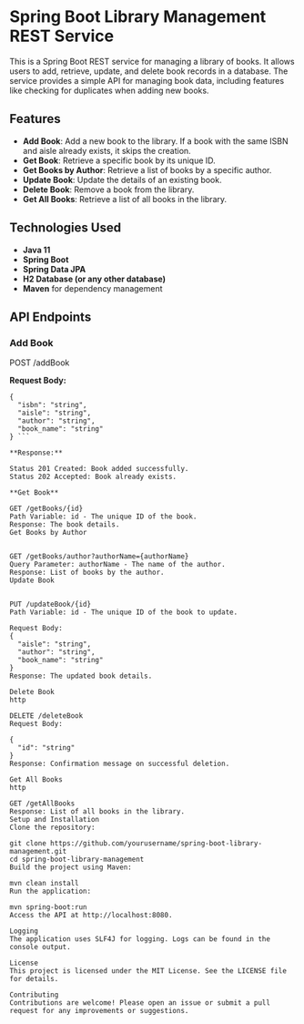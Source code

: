 # Spring Boot Library Management REST Service

This is a Spring Boot REST service for managing a library of books. It allows users to add, retrieve, update, and delete book records in a database. The service provides a simple API for managing book data, including features like checking for duplicates when adding new books.

## Features

- **Add Book**: Add a new book to the library. If a book with the same ISBN and aisle already exists, it skips the creation.
- **Get Book**: Retrieve a specific book by its unique ID.
- **Get Books by Author**: Retrieve a list of books by a specific author.
- **Update Book**: Update the details of an existing book.
- **Delete Book**: Remove a book from the library.
- **Get All Books**: Retrieve a list of all books in the library.

## Technologies Used

- **Java 11**
- **Spring Boot**
- **Spring Data JPA**
- **H2 Database (or any other database)**
- **Maven** for dependency management

## API Endpoints

### Add Book

POST /addBook

**Request Body:**

```http
{
  "isbn": "string",
  "aisle": "string",
  "author": "string",
  "book_name": "string"
} ```

**Response:**

Status 201 Created: Book added successfully.
Status 202 Accepted: Book already exists.

**Get Book**

GET /getBooks/{id}
Path Variable: id - The unique ID of the book.
Response: The book details.
Get Books by Author


GET /getBooks/author?authorName={authorName}
Query Parameter: authorName - The name of the author.
Response: List of books by the author.
Update Book


PUT /updateBook/{id}
Path Variable: id - The unique ID of the book to update.

Request Body:
{
  "aisle": "string",
  "author": "string",
  "book_name": "string"
}
Response: The updated book details.

Delete Book
http

DELETE /deleteBook
Request Body:

{
  "id": "string"
}
Response: Confirmation message on successful deletion.

Get All Books
http

GET /getAllBooks
Response: List of all books in the library.
Setup and Installation
Clone the repository:

git clone https://github.com/yourusername/spring-boot-library-management.git
cd spring-boot-library-management
Build the project using Maven:

mvn clean install
Run the application:

mvn spring-boot:run
Access the API at http://localhost:8080.

Logging
The application uses SLF4J for logging. Logs can be found in the console output.

License
This project is licensed under the MIT License. See the LICENSE file for details.

Contributing
Contributions are welcome! Please open an issue or submit a pull request for any improvements or suggestions.
